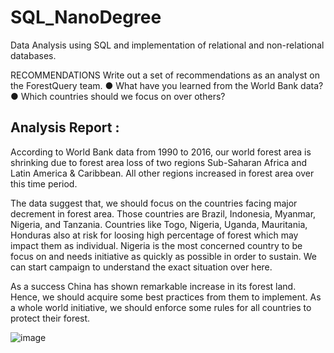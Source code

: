 # SQL_NanoDegree
Data Analysis using SQL and implementation of relational and non-relational databases.


RECOMMENDATIONS
Write out a set of recommendations as an analyst on the ForestQuery team. 
●	What have you learned from the World Bank data? 
●	Which countries should we focus on over others?


Analysis Report :
-----------------

According to World Bank data from 1990 to 2016, our world forest area is shrinking due to forest area loss of two regions Sub-Saharan Africa and Latin America & Caribbean. All other regions increased in forest area over this time period.
	

The data suggest that, we should focus on the countries facing major decrement in forest area. Those countries are Brazil, Indonesia, Myanmar, Nigeria, and Tanzania. Countries like Togo, Nigeria, Uganda, Mauritania, Honduras also at risk for loosing high percentage of forest which may impact them as individual. Nigeria is the most concerned country to be focus on and needs initiative as quickly as possible in order to sustain. We can start campaign to understand the exact situation over here. 


As a success China has shown remarkable increase in its forest land. Hence, we should acquire some best practices from them to implement. As a whole world initiative, we should enforce some rules for all countries to protect their forest.

![image](https://user-images.githubusercontent.com/113941909/192118379-9468535a-2f66-4fbb-99f1-93548eff62c7.png)
